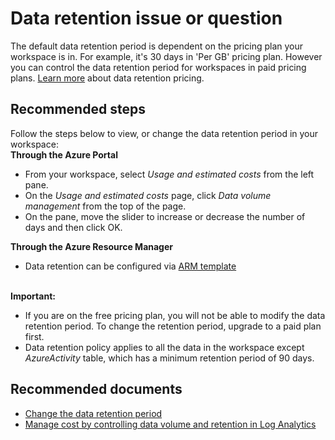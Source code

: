 
<properties
pageTitle="Data retention issue or question"
description="Data retention issue or question"
service="microsoft.operationalinsights"
resource="workspaces"
symptomID=""
infoBubbleText=""
authors="yossiy"
displayorder=""
selfHelpType="generic"
supportTopicIds="32612455"
resourceTags=""
productPesIds="15725"
cloudEnvironments="Public, Fairfax"
	articleId="f38ac17f-88a0-438e-99e9-b2185ca65341"
/>

# Data retention issue or question
The default data retention period is dependent on the pricing plan your workspace is in. For example, it's 30 days in 'Per GB' pricing plan. However you can control the data retention period for workspaces in paid pricing plans. [Learn more](https://azure.microsoft.com/pricing/details/monitor/) about data retention pricing.

## **Recommended steps**
Follow the steps below to view, or change the data retention period in your workspace:<br>
**Through the Azure Portal**<br>
* From your workspace, select *Usage and estimated costs* from the left pane.
* On the *Usage and estimated costs* page, click *Data volume management* from the top of the page.
* On the pane, move the slider to increase or decrease the number of days and then click OK.<br>

**Through the Azure Resource Manager**<br>
* Data retention can be configured via [ARM template](https://docs.microsoft.com/azure/log-analytics/log-analytics-template-workspace-configuration#configure-a-log-analytics-workspace)<br><br>

**Important:**<br>
* If you are on the free pricing plan, you will not be able to modify the data retention period. To change the retention period, upgrade to a paid plan first.
* Data retention policy applies to all the data in the workspace except *AzureActivity* table, which has a minimum retention period of 90 days.<br>
## **Recommended documents**
* [Change the data retention period](https://docs.microsoft.com/azure/log-analytics/log-analytics-manage-cost-storage#change-the-data-retention-period)
* [Manage cost by controlling data volume and retention in Log Analytics](https://docs.microsoft.com/azure/log-analytics/log-analytics-manage-cost-storage)